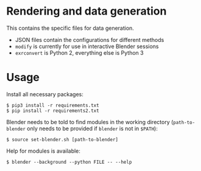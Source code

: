 # Rendering and data generation

This contains the specific files for data generation.

- JSON files contain the configurations for different methods
- `modify` is currently for use in interactive Blender sessions
- `exrconvert` is Python 2, everything else is Python 3

# Usage

Install all necessary packages:

```
$ pip3 install -r requirements.txt
$ pip install -r requirements2.txt
```

Blender needs to be told to find modules in the working directory
(`path-to-blender` only needs to be provided if `blender` is not in
`$PATH`):

```
$ source set-blender.sh [path-to-blender]
```

Help for modules is available:

```
$ blender --background --python FILE -- --help
```
